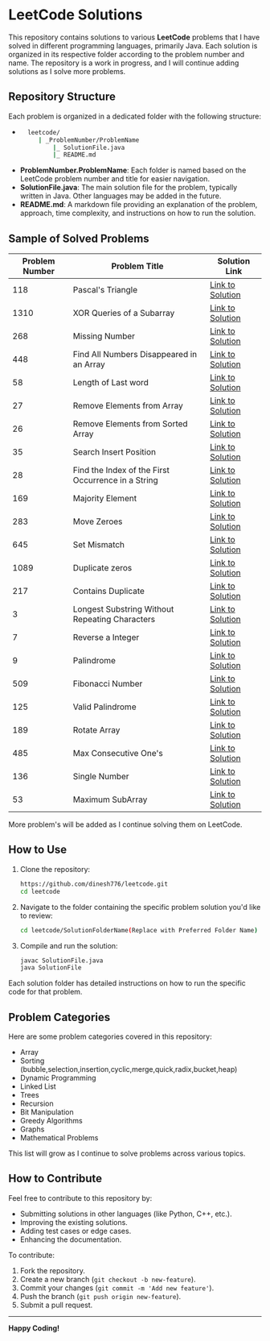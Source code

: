 # LeetCode Solutions

This repository contains solutions to various **LeetCode** problems that I have solved in different programming languages, primarily Java. Each solution is organized in its respective folder according to the problem number and name. The repository is a work in progress, and I will continue adding solutions as I solve more problems.

## Repository Structure

Each problem is organized in a dedicated folder with the following structure:

- ```bash
    leetcode/
       | _ProblemNumber/ProblemName
           |_ SolutionFile.java
           |_ README.md


- **ProblemNumber.ProblemName**: Each folder is named based on the LeetCode problem number and title for easier navigation.
- **SolutionFile.java**: The main solution file for the problem, typically written in Java. Other languages may be added in the future.
- **README.md**: A markdown file providing an explanation of the problem, approach, time complexity, and instructions on how to run the solution.

## Sample of Solved Problems

| Problem Number | Problem Title                                      | Solution Link                                                                                       |
|----------------|----------------------------------------------------|-----------------------------------------------------------------------------------------------------|
| 118            | Pascal's Triangle                                  | [Link to Solution](https://github.com/dinesh776/leetcode/tree/main/_118/PascalsTriangle)            |
| 1310           | XOR Queries of a Subarray                          | [Link to Solution](https://github.com/dinesh776/leetcode/tree/main/_1310/XORQueriesOfaSubarray)     |
| 268            | Missing Number                                     | [Link to Solution](https://github.com/dinesh776/leetcode/tree/main/_268/MissingNumber)              |
| 448            | Find All Numbers Disappeared in an Array           | [Link to Solution](https://github.com/dinesh776/leetcode/tree/main/_448/FindAllNumbersDisappearedinanArray) |
| 58             | Length of Last word                                | [Link to Solution](https://github.com/dinesh776/leetcode/tree/main/_58/LengthofLastWord) |
| 27             | Remove Elements from Array                         | [Link to Solution](https://github.com/dinesh776/leetcode/tree/main/_27RemoveElement) |
| 26             | Remove Elements from Sorted Array                  | [Link to Solution](https://github.com/dinesh776/leetcode/tree/main/_26RemoveDuplicatesFromSortedArray) |
| 35             | Search Insert Position                             | [Link to Solution](https://github.com/dinesh776/leetcode/tree/main/_35SearchInsertPosition) |
| 28             | Find the Index of the First Occurrence in a String | [Link to Solution](https://github.com/dinesh776/leetcode/tree/main/_28FindTheIndexOfTheFirstOccurrenceInAString) |
| 169            | Majority Element                                   | [Link to Solution](https://github.com/dinesh776/leetcode/tree/main/_169MajorityElement) |
| 283            | Move Zeroes                                        | [Link to Solution](https://github.com/dinesh776/leetcode/tree/main/_283MoveZeroes) |
| 645            | Set Mismatch                                       | [Link to Solution](https://github.com/dinesh776/leetcode/tree/main/_645SetMismatch) |
| 1089           | Duplicate zeros                                    | [Link to Solution](https://github.com/dinesh776/leetcode/tree/main/_1089DuplicateZeros) |
| 217            | Contains Duplicate                                 | [Link to Solution](https://github.com/dinesh776/leetcode/tree/main/_217ContainsDuplicate) |
| 3              | Longest Substring Without Repeating Characters     | [Link to Solution](https://github.com/dinesh776/leetcode/tree/main/_3LongestSubstringWithNoRepeatingCharacter) |
| 7              | Reverse a Integer                                  | [Link to Solution](https://github.com/dinesh776/leetcode/tree/main/_7ReverseInteger) |
| 9              | Palindrome                                         | [Link to Solution](https://github.com/dinesh776/leetcode/tree/main/_9Palindrome) |
| 509            | Fibonacci Number                                   | [Link to Solution](https://github.com/dinesh776/leetcode/tree/main/_509FibonacciNumber) |
| 125            | Valid Palindrome                                   | [Link to Solution](https://github.com/dinesh776/leetcode/tree/main/_125ValidPalindrome) |
| 189            | Rotate Array                                       | [Link to Solution](https://github.com/dinesh776/leetcode/tree/main/_189RotateArray) |
| 485            | Max Consecutive One's                              | [Link to Solution](https://github.com/dinesh776/leetcode/tree/main/_485MaxConsecutiveOnes) |
| 136            | Single Number                                      | [Link to Solution](https://github.com/dinesh776/leetcode/tree/main/_136SingleNumber) |
| 53             | Maximum SubArray                                   | [Link to Solution](https://github.com/dinesh776/leetcode/tree/main/_53MaximumSubarray) |

 
More problem's will be added as I continue solving them on LeetCode.

## How to Use 

1. Clone the repository:
   ```bash
   https://github.com/dinesh776/leetcode.git
   cd leetcode
2. Navigate to the folder containing the specific problem solution you'd like to review:
    ```bash
    cd leetcode/SolutionFolderName(Replace with Preferred Folder Name)
3. Compile and run the solution:
    ```bash
   javac SolutionFile.java
    java SolutionFile

Each solution folder has detailed instructions on how to run the specific code for that problem.

## Problem Categories

Here are some problem categories covered in this repository:

- Array
- Sorting (bubble,selection,insertion,cyclic,merge,quick,radix,bucket,heap)
- Dynamic Programming
- Linked List
- Trees
- Recursion
- Bit Manipulation
- Greedy Algorithms
- Graphs
- Mathematical Problems

This list will grow as I continue to solve problems across various topics.


## How to Contribute

Feel free to contribute to this repository by:

- Submitting solutions in other languages (like Python, C++, etc.).
- Improving the existing solutions.
- Adding test cases or edge cases.
- Enhancing the documentation.

To contribute:

1. Fork the repository.
2. Create a new branch (`git checkout -b new-feature`).
3. Commit your changes (`git commit -m 'Add new feature'`).
4. Push the branch (`git push origin new-feature`).
5. Submit a pull request.


---

**Happy Coding!**
